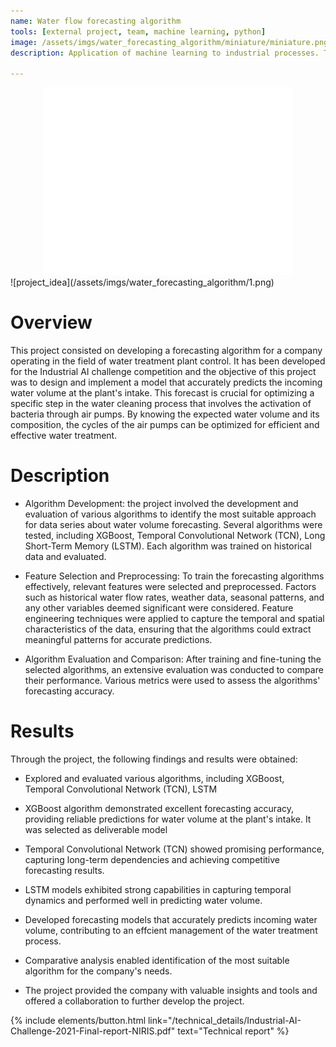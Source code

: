 ```yaml
---
name: Water flow forecasting algorithm
tools: [external project, team, machine learning, python]
image: /assets/imgs/water_forecasting_algorithm/miniature/miniature.png
description: Application of machine learning to industrial processes. The project has been conducted for the Industrial Ai Challenge. Our team won the competition

---
```


<center><iframe width="400" height="300" src="/assets/imgs/water_forecasting_algorithm/prediction_animation.mp4" frameborder="0" allowfullscreen></iframe></center>
![project_idea](/assets/imgs/water_forecasting_algorithm/1.png)

# Overview
This project consisted on developing a forecasting algorithm for a company operating in the field of water treatment plant control. It has been developed for the Industrial AI challenge competition and the objective of this project was to design and implement a model that accurately predicts the incoming water volume at the plant's intake. This forecast is crucial for optimizing a specific step in the water cleaning process that involves the activation of bacteria through air pumps. By knowing the expected water volume and its composition, the cycles of the air pumps can be optimized for efficient and effective water treatment.

# Description
- Algorithm Development: the project involved the development and evaluation of various algorithms to identify the most suitable approach for data series about water volume forecasting. Several algorithms were tested, including XGBoost, Temporal Convolutional Network (TCN), Long Short-Term Memory (LSTM). Each algorithm was trained on historical data and evaluated.

- Feature Selection and Preprocessing: To train the forecasting algorithms effectively, relevant features were selected and preprocessed. Factors such as historical water flow rates, weather data, seasonal patterns, and any other variables deemed significant were considered. Feature engineering techniques were applied to capture the temporal and spatial characteristics of the data, ensuring that the algorithms could extract meaningful patterns for accurate predictions. 

- Algorithm Evaluation and Comparison: After training and fine-tuning the selected algorithms, an extensive evaluation was conducted to compare their performance. Various metrics were used to assess the algorithms' forecasting accuracy.

# Results
Through the project, the following findings and results were obtained:

- Explored and evaluated various algorithms, including XGBoost, Temporal Convolutional Network (TCN), LSTM

- XGBoost algorithm demonstrated excellent forecasting accuracy, providing reliable predictions for water volume at the plant's intake. It was selected as deliverable model

- Temporal Convolutional Network (TCN) showed promising performance, capturing long-term dependencies and achieving competitive forecasting results.

- LSTM models exhibited strong capabilities in capturing temporal dynamics and performed well in predicting water volume.

- Developed forecasting models that accurately predicts incoming water volume, contributing to an effcient management of the water treatment process.

- Comparative analysis enabled identification of the most suitable algorithm for the company's needs.

- The project provided the company with valuable insights and tools and offered a collaboration to further develop the project.


<div class="flex-parent jc-center">
{% include elements/button.html link="/technical_details/Industrial-AI-Challenge-2021-Final-report-NIRIS.pdf" text="Technical report" %}
</div>
